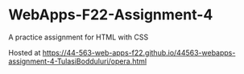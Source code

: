 # WebApps-F22-Assignment-4
A practice assignment for HTML with CSS

Hosted at https://44-563-web-apps-f22.github.io/44563-webapps-assignment-4-TulasiBodduluri/opera.html
